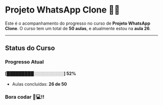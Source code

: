 # **Projeto WhatsApp Clone** 📱📞

Este é o acompanhamento do progresso no curso de **Projeto WhatsApp Clone**. 
O curso tem um total de **50 aulas**, e atualmente estou na **aula 26**.

---

## **Status do Curso**

### Progresso Atual  
#### [█████████░░░░░░░░░░] **52%**  
- Aulas concluídas: **26 de 50**  

### Bora codar 🚀💻!!

